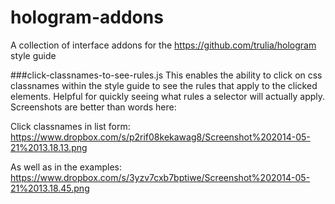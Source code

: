 hologram-addons
===============

A collection of interface addons for the https://github.com/trulia/hologram style guide

###click-classnames-to-see-rules.js
This enables the ability to click on css classnames within the style guide to see the rules that apply to the clicked elements.  Helpful for quickly seeing what rules a selector will actually apply.  Screenshots are better than words here:


Click classnames in list form:
https://www.dropbox.com/s/p2rif08kekawag8/Screenshot%202014-05-21%2013.18.13.png

As well as in the examples:
https://www.dropbox.com/s/3yzv7cxb7bptiwe/Screenshot%202014-05-21%2013.18.45.png
